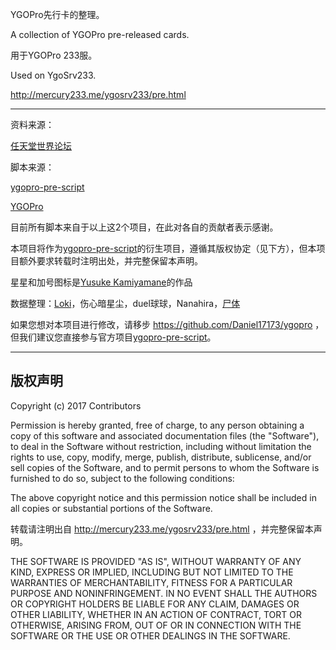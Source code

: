 YGOPro先行卡的整理。

A collection of YGOPro pre-released cards.

用于YGOPro 233服。

Used on YgoSrv233.

http://mercury233.me/ygosrv233/pre.html

*****

资料来源：

[任天堂世界论坛](http://bbs.newwise.com/forum-8-1.html)

脚本来源：

[ygopro-pre-script](https://github.com/Fluorohydride/ygopro-pre-script)

[YGOPro](https://github.com/Fluorohydride/ygopro-scripts)

目前所有脚本来自于以上这2个项目，在此对各自的贡献者表示感谢。

本项目将作为[ygopro-pre-script](https://github.com/Fluorohydride/ygopro-pre-script)的衍生项目，遵循其版权协定（见下方），但本项目额外要求转载时注明出处，并完整保留本声明。

星星和加号图标是[Yusuke Kamiyamane](http://p.yusukekamiyamane.com/)的作品

数据整理：[Loki](https://twitter.com/Daniel17173)，伤心暗星尘，duel球球，Nanahira，[尸体](http://mercury233.me/)

如果您想对本项目进行修改，请移步 https://github.com/Daniel17173/ygopro ，但我们建议您直接参与官方项目[ygopro-pre-script](https://github.com/Fluorohydride/ygopro-pre-script)。

------------------------------
版权声明
------------------------------
Copyright (c) 2017 Contributors

Permission is hereby granted, free of charge, to any person obtaining a copy of this software and associated documentation files (the "Software"), to deal in the Software without restriction, including without limitation the rights to use, copy, modify, merge, publish, distribute, sublicense, and/or sell copies of the Software, and to permit persons to whom the Software is furnished to do so, subject to the following conditions:

The above copyright notice and this permission notice shall be included in all copies or substantial portions of the Software.

转载请注明出自 http://mercury233.me/ygosrv233/pre.html ，并完整保留本声明。

THE SOFTWARE IS PROVIDED "AS IS", WITHOUT WARRANTY OF ANY KIND, EXPRESS OR IMPLIED, INCLUDING BUT NOT LIMITED TO THE WARRANTIES OF MERCHANTABILITY, FITNESS FOR A PARTICULAR PURPOSE AND NONINFRINGEMENT. IN NO EVENT SHALL THE AUTHORS OR COPYRIGHT HOLDERS BE LIABLE FOR ANY CLAIM, DAMAGES OR OTHER LIABILITY, WHETHER IN AN ACTION OF CONTRACT, TORT OR OTHERWISE, ARISING FROM, OUT OF OR IN CONNECTION WITH THE SOFTWARE OR THE USE OR OTHER DEALINGS IN THE SOFTWARE.
